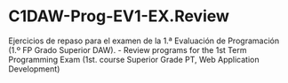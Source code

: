 # C1DAW-Prog-EV1-EX.Review
Ejercicios de repaso para el examen de la 1.ª Evaluación de Programación (1.º FP Grado Superior DAW). - Review programs for the 1st Term Programming Exam (1st. course Superior Grade PT, Web Application Development)

